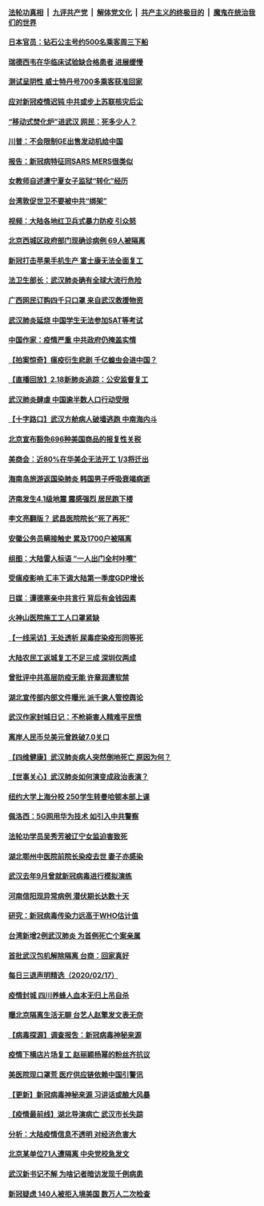 ####  [法轮功真相](../../../../basic/blob/master/README.md?t=02190313) &nbsp;|&nbsp; [九评共产党](../../../../9ping.md/blob/master/README.md?t=02190313) &nbsp;|&nbsp; [解体党文化](../../../../jtdwh.md/blob/master/README.md?t=02190313)  &nbsp;|&nbsp; [共产主义的终极目的](../../../../gczydzjmd.md/blob/master/README.md?t=02190313) &nbsp;|&nbsp; [魔鬼在统治我们的世界](../../../../mgztzwmdsj.md/blob/master/README.md?t=02190313) 

#### [日本官员：钻石公主号约500名乘客周三下船](../pages/nsc413/n11878240.md?t=02190313) 

#### [瑞德西韦在华临床试验缺合格患者 进展缓慢](../pages/nsc413/n11878212.md?t=02190313) 

#### [测试呈阴性 威士特丹号700多乘客获准回家](../pages/nsc413/n11878178.md?t=02190313) 

#### [应对新冠疫情迟钝 中共或步上苏联核灾后尘](../pages/nsc413/n11878260.md?t=02190313) 

#### [“移动式焚化炉”进武汉 网民：死多少人？](../pages/nsc413/n11878111.md?t=02190313) 

#### [川普：不会限制GE出售发动机给中国](../pages/nsc413/n11878176.md?t=02190313) 

#### [报告：新冠病特征同SARS MERS很类似](../pages/nsc413/n11878157.md?t=02190313) 

#### [女教师自述遭宁夏女子监狱“转化”经历](../pages/nsc413/n11878007.md?t=02190313) 

#### [台湾敦促世卫不要被中共“绑架”](../pages/nsc413/n11878159.md?t=02190313) 

#### [视频：大陆各地红卫兵式暴力防疫 引众怒](../pages/nsc413/n11878044.md?t=02190313) 

#### [北京西城区政府部门现确诊病例 69人被隔离](../pages/nsc413/n11878036.md?t=02190313) 

#### [新冠打击苹果手机生产 富士康无法全面复工](../pages/nsc413/n11878075.md?t=02190313) 

#### [法卫生部长：武汉肺炎确有全球大流行危险](../pages/nsc413/n11878000.md?t=02190313) 

#### [广西网民订购四千只口罩 来自武汉救援物资](../pages/nsc413/n11877967.md?t=02190313) 

#### [武汉肺炎延烧 中国学生无法参加SAT等考试](../pages/nsc413/n11877750.md?t=02190313) 

#### [中国作家：疫情严重 中共政府仍掩盖实情](../pages/nsc413/n11877907.md?t=02190313) 

#### [【拍案惊奇】瘟疫衍生悲剧 千亿蝗虫会进中国？](../pages/nsc413/n11876403.md?t=02190313) 

#### [【直播回放】2.18新肺炎追踪：公安监督复工](../pages/nsc413/n11877676.md?t=02190313) 


#### [武汉肺炎肆虐 中国逾半数人口行动受限](../pages/nsc413/n11877816.md?t=02190313) 

#### [【十字路口】武汉方舱病人破墙逃跑 中南海内斗](../pages/nsc413/n11876508.md?t=02190313) 

#### [北京宣布豁免696种美国商品的报复性关税](../pages/nsc413/n11877712.md?t=02190313) 

#### [美商会：近80%在华美企无法开工 1/3将迁出](../pages/nsc413/n11877358.md?t=02190313) 

#### [海南岛旅游返国染肺炎 韩国男子呼吸衰竭病逝](../pages/nsc413/n11877519.md?t=02190313) 

#### [济南发生4.1级地震 震感强烈 居民跑下楼](../pages/nsc413/n11877501.md?t=02190313) 

#### [李文亮翻版？ 武昌医院院长“死了再死”](../pages/nsc413/n11877292.md?t=02190313) 

#### [安徽公务员瞒接触史 累及1700户被隔离](../pages/nsc413/n11877147.md?t=02190313) 

#### [组图：大陆雷人标语 “一人出门全村咔嚓”](../pages/nsc413/n11877253.md?t=02190313) 

#### [受瘟疫影响 汇丰下调大陆第一季度GDP增长](../pages/nsc413/n11877022.md?t=02190313) 

#### [日媒︰谭德塞亲中共言行 背后有金钱因素](../pages/nsc413/n11877132.md?t=02190313) 

#### [火神山医院施工工人口罩紧缺](../pages/nsc413/n11877216.md?t=02190313) 

#### [【一线采访】无处透析 尿毒症染疫形同等死](../pages/nsc413/n11876462.md?t=02190313) 

#### [大陆农民工返城复工不足三成 深圳仅两成](../pages/nsc413/n11876245.md?t=02190313) 

#### [曾批评中共高层防疫无能 许章润遭软禁](../pages/nsc413/n11877026.md?t=02190313) 

#### [湖北宣传部内部文件曝光 派千逾人管控舆论](../pages/nsc413/n11876354.md?t=02190313) 

#### [武汉作家封城日记：不枪毙害人精难平民愤](../pages/nsc413/n11876631.md?t=02190313) 

#### [离岸人民币兑美元曾跌破7.0关口](../pages/nsc413/n11876760.md?t=02190313) 

#### [【四维健康】武汉肺炎病人突然倒地死亡 原因为何？](../pages/nsc413/n11875760.md?t=02190313) 

#### [【世事关心】武汉肺炎如何演变成政治表演？](../pages/nsc413/n11876376.md?t=02190313) 

#### [纽约大学上海分校 250学生转曼哈顿本部上课](../pages/nsc413/n11876793.md?t=02190313) 

#### [佩洛西：5G网用华为技术 如引入中共警察](../pages/nsc413/n11876458.md?t=02190313) 

#### [法轮功学员吴秀芳被辽宁女监迫害致死](../pages/nsc413/n11875239.md?t=02190313) 

#### [湖北鄂州中医院前院长染疫去世 妻子亦感染](../pages/nsc413/n11876594.md?t=02190313) 

#### [武汉去年9月曾就新冠病毒进行模拟演练](../pages/nsc413/n11876387.md?t=02190313) 

#### [河南信阳现异常病例 潜伏期长达数十天](../pages/nsc413/n11876525.md?t=02190313) 

#### [研究：新冠病毒传染力远高于WHO估计值](../pages/nsc413/n11876385.md?t=02190313) 

#### [台湾新增2例武汉肺炎 为首例死亡个案亲属](../pages/nsc413/n11876464.md?t=02190313) 

#### [首批武汉包机解除隔离 台商：回家真好](../pages/nsc413/n11874389.md?t=02190313) 

#### [每日三退声明精选（2020/02/17）](../pages/nsc413/n11876432.md?t=02190313) 

#### [疫情封城 四川养蜂人血本无归上吊自杀](../pages/nsc413/n11875799.md?t=02190313) 

#### [曝北京隔离生活无聊 台艺人赵擎发文表无奈](../pages/nsc413/n11875965.md?t=02190313) 

#### [【病毒探源】调查报吿：新冠病毒神秘来源](../pages/nsc413/n11874228.md?t=02190313) 

#### [疫情下横店片场复工 赵丽颖杨幂的粉丝齐抗议](../pages/nsc413/n11873581.md?t=02190313) 

#### [美医院现口罩荒 医疗供应链依赖中国引警讯](../pages/nsc413/n11876025.md?t=02190313) 

#### [【更新】新冠病毒神秘来源 习讲话或酿大风暴](../pages/nsc413/n11801312.md?t=02190313) 

#### [【疫情最前线】湖北导演病亡 武汉市长失踪](../pages/nsc413/n11876272.md?t=02190313) 

#### [分析：大陆疫情信息不透明 对经济危害大](../pages/nsc413/n11876156.md?t=02190313) 

#### [北京某单位71人遭隔离 中央党校急发文](../pages/nsc413/n11876148.md?t=02190313) 

#### [武汉新书记不解 为啥记者暗访发现千例病患](../pages/nsc413/n11876110.md?t=02190313) 

#### [新冠疑虑 140人被拒入境美国 数万人二次检查](../pages/nsc413/n11876136.md?t=02190313) 

